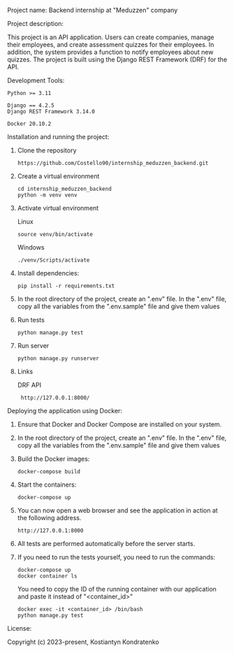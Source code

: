 Project name:
Backend internship at "Meduzzen" company

Project description:

This project is an API application. Users can create companies, manage their employees, and create assessment quizzes for their employees. In addition, the system provides a function to notify employees about new quizzes. The project is built using the Django REST Framework (DRF) for the API.

Development Tools:

    Python >= 3.11
    
    Django == 4.2.5
    Django REST Framework 3.14.0

    Docker 20.10.2


Installation and running the project:

1) Clone the repository

       https://github.com/Costello90/internship_meduzzen_backend.git
2) Create a virtual environment

       cd internship_meduzzen_backend
       python -m venv venv

3) Activate virtual environment

   Linux

       source venv/bin/activate

   Windows

       ./venv/Scripts/activate
4) Install dependencies:

       pip install -r requirements.txt
5) In the root directory of the project, create an ".env" file. In the ".env" file, copy all the variables from the ".env.sample" file and give them values
6) Run tests

       python manage.py test
7) Run server

       python manage.py runserver
8) Links

    DRF API 

        http://127.0.0.1:8000/


Deploying the application using Docker:

1) Ensure that Docker and Docker Compose are installed on your system.

2) In the root directory of the project, create an ".env" file. In the ".env" file, copy all the variables from the ".env.sample" file and give them values

3) Build the Docker images:

       docker-compose build
4) Start the containers:

       docker-compose up
5) You can now open a web browser and see the application in action at the following address.
       
       http://127.0.0.1:8000
6) All tests are performed automatically before the server starts.

7) If you need to run the tests yourself, you need to run the commands:
       
       docker-compose up
       docker container ls
   You need to copy the ID of the running container with our application and paste it instead of "<container_id>"

       docker exec -it <container_id> /bin/bash
       python manage.py test

License:

Copyright (c) 2023-present, Kostiantyn Kondratenko
